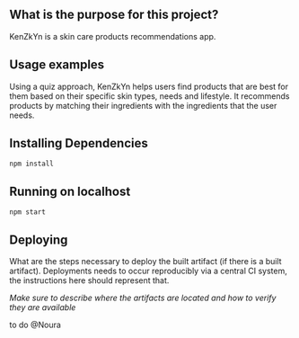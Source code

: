 

## What is the purpose for this project?

KenZkYn is a skin care products recommendations app.

## Usage examples

Using a quiz approach, KenZkYn helps users find products that are best for them based on their specific skin types, needs and lifestyle.
It recommends products by matching their ingredients with the ingredients that the user needs.


## Installing Dependencies

`npm install`

## Running on localhost

`npm start`


## Deploying

What are the steps necessary to deploy the built artifact (if there is a built artifact). Deployments needs to occur reproducibly via a central CI system, the instructions here should represent that.

*Make sure to describe where the artifacts are located and how to verify they are available*

to do @Noura